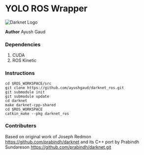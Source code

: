 # YOLO ROS Wrapper 

![Darknet Logo](http://pjreddie.com/media/files/darknet-black-small.png)

**Author** Ayush Gaud

### Dependencies
1. CUDA  
2. ROS Kinetic

### Instructions

```
cd $ROS_WORKSPACE/src
git clone https://github.com/ayushgaud/darknet_ros.git
git submodule init
git submodule update
cd darknet
make darknet-cpp-shared
cd $ROS_WORKSPACE
catkin_make --pkg darknet_ros

```
### Contributers

Based on original work of Joseph Redmon https://github.com/prabindh/darknet and its C++ port by Prabindh Sundareson https://github.com/prabindh/darknet.git
